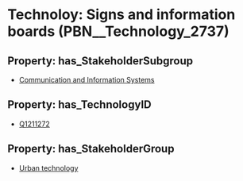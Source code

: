 # Technoloy: __Signs and information boards__ (PBN__Technology_2737)

## Property: has_StakeholderSubgroup

* [Communication and Information Systems](PBN__TechSubgroup_46)

## Property: has_TechnologyID

* [Q1211272](Q1211272)

## Property: has_StakeholderGroup

* [Urban technology](PBN__TechGroup_14)

